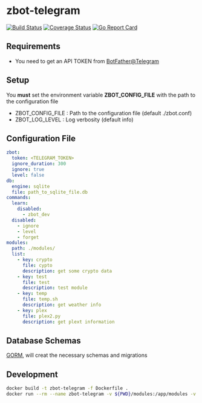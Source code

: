 # zbot-telegram

[![Build Status](https://travis-ci.org/ssalvatori/zbot-telegram.svg?branch=master)](https://travis-ci.org/ssalvatori/zbot-telegram)
[![Coverage Status](https://coveralls.io/repos/github/ssalvatori/zbot-telegram/badge.svg?branch=master)](https://coveralls.io/github/ssalvatori/zbot-telegram?branch=master)
[![Go Report Card](https://goreportcard.com/badge/github.com/ssalvatori/zbot-telegram)](https://goreportcard.com/report/github.com/ssalvatori/zbot-telegram)

## Requirements

* You need to get an API TOKEN from [BotFather@Telegram](https://core.telegram.org/bots)

## Setup

You **must** set the environment variable **ZBOT_CONFIG_FILE** with the path to the configuration file
* ZBOT_CONFIG_FILE : Path to the configuration file (default ./zbot.conf) 
* ZBOT_LOG_LEVEL : Log verbosity (default info)

## Configuration File

```yaml
zbot:
  token: <TELEGRAM_TOKEN>
  ignore_duration: 300
  ignore: true
  level: false
db:
  engine: sqlite
  file: path_to_sqlite_file.db
commands:  
  learn:
    disabled:
      - zbot_dev
  disabled:
    - ignore
    - level
    - forget
modules:
  path: ./modules/
  list:
    - key: crypto
      file: cypto
      description: get some crypto data
    - key: test
      file: test
      description: test module
    - key: temp
      file: temp.sh
      description: get weather info
    - key: plex
      file: plex2.py
      description: get plext information
```

## Database Schemas

[GORM](https://gorm.io/index.html), will creat the necessary schemas and migrations

## Development

```bash
docker build -t zbot-telegram -f Dockerfile .
docker run --rm --name zbot-telegram -v ${PWD}/modules:/app/modules -v ${PWD}/zbot.conf:/app/zbot.conf -e ZBOT_CONFIG_FILE=/app/zbot.conf zbot-telegram:latest
```
